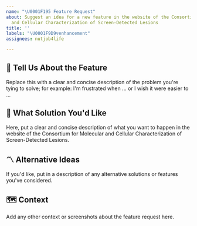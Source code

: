 ```yaml
---
name: "\U0001F195 Feature Request"
about: Suggest an idea for a new feature in the website of the Consortium for Molecular
  and Cellular Characterization of Screen-Detected Lesions
title: ''
labels: "\U0001F9D9‍♀️enhancement"
assignees: nutjob4life

---
```


## 🤔 Tell Us About the Feature

Replace this with a clear and concise description of the problem you're tying to solve; for example: I'm frustrated when … or I wish it were easier to … 

## 🎇 What Solution You'd Like

Here, put a clear and concise description of what you want to happen in the website of the Consortium for Molecular and Cellular Characterization of Screen-Detected Lesions.


## 〽️ Alternative Ideas

If you'd like, put in a description of any alternative solutions or features you've considered.


## 🗺 Context

Add any other context or screenshots about the feature request here.
